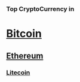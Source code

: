 ### Top CryptoCurrency in 
# [**Bitcoin**](https://www.bitcoin.com/) 
## [**Ethereum**](https://ethereum.org/)
### [**Litecoin**](https://litecoin.org/)
